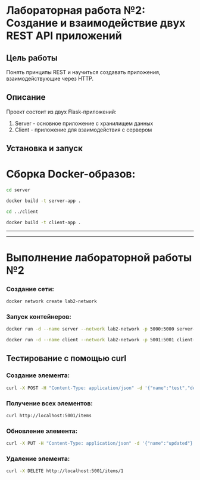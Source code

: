 # Лабораторная работа №2: Создание и взаимодействие двух REST API приложений

## Цель работы
Понять принципы REST и научиться создавать приложения, взаимодействующие через HTTP.

## Описание
Проект состоит из двух Flask-приложений:
1. Server - основное приложение с хранилищем данных
2. Client - приложение для взаимодействия с сервером

## Установка и запуск

# Сборка Docker-образов:
```bash
cd server

docker build -t server-app .

cd ../client 

docker build -t client-app .
```

***
***

# Выполнение лабораторной работы №2

### Создание сети:
```bash
docker network create lab2-network
```

### Запуск контейнеров:
```bash
docker run -d --name server --network lab2-network -p 5000:5000 server-app

docker run -d --name client --network lab2-network -p 5001:5001 client-app
```

## Тестирование с помощью curl

### Создание элемента:
```bash
curl -X POST -H "Content-Type: application/json" -d '{"name":"test","description":"test desc"}' http://localhost:5001/items
```

### Получение всех элементов:
```bash
curl http://localhost:5001/items
```

### Обновление элемента:
```bash
curl -X PUT -H "Content-Type: application/json" -d '{"name":"updated"}' http://localhost:5001/items/1
```

### Удаление элемента:
```bash
curl -X DELETE http://localhost:5001/items/1
```
